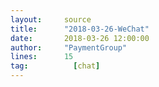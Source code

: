 ```yaml
---
layout:     source 
title:      "2018-03-26-WeChat"
date:       2018-03-26 12:00:00
author:     "PaymentGroup"
lines:      15 
tag:		  [chat]
---
```

